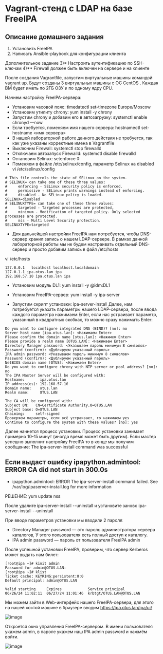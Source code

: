 # Vagrant-стенд c LDAP на базе FreeIPA

## Описание домашнего задания
1) Установить FreeIPA
2) Написать Ansible-playbook для конфигурации клиента

Дополнительное задание
3)* Настроить аутентификацию по SSH-ключам
4)** Firewall должен быть включен на сервере и на клиенте


После создания Vagrantfile, запустим виртуальные машины командой vagrant up. Будут созданы 3 виртуальных машины с ОС CentOS . Каждая ВМ будет иметь по 2ГБ ОЗУ и по одному ядру CPU. 

Начнем настройку FreeIPA-сервера: 
- Установим часовой пояс: timedatectl set-timezone Europe/Moscow
- Установим утилиту chrony: yum install -y chrony
- Запустим chrony и добавим его в автозагрузку: systemctl enable chronyd —now
- Если требуется, поменяем имя нашего сервера: hostnamectl set-hostname <имя сервера>
- В нашей лабораторной работе данного действия не требуется, так как уже указаны корректные имена в Vagrantfile
- Выключим Firewall: systemctl stop firewalld
- Отключаем автозапуск Firewalld: systemctl disable firewalld
- Остановим Selinux: setenforce 0
- Поменяем в файле /etc/selinux/config, параметр Selinux на disabled
  vi /etc/selinux/config
```
# This file controls the state of SELinux on the system.
# SELINUX= can take one of these three values:
#     enforcing - SELinux security policy is enforced.
#     permissive - SELinux prints warnings instead of enforcing.
#     disabled - No SELinux policy is loaded.
SELINUX=disabled
# SELINUXTYPE= can take one of these three values:
#     targeted - Targeted processes are protected,
#     minimum - Modification of targeted policy. Only selected processes are protected. 
#     mls - Multi Level Security protection.
SELINUXTYPE=targeted
```
- Для дальнейшей настройки FreeIPA нам потребуется, чтобы DNS-сервер хранил запись о нашем LDAP-сервере. В рамках данной лабораторной работы мы не будем настраивать отдельный DNS-сервер и просто добавим запись в файл /etc/hosts

vi /etc/hosts
```
127.0.0.1   localhost localhost.localdomain 
127.0.1.1 ipa.otus.lan ipa
192.168.57.10 ipa.otus.lan ipa
```
- Установим модуль DL1: yum install -y @idm:DL1
- Установим FreeIPA-сервер: yum install -y ipa-server

- Запустим скрипт установки: ipa-server-install
Далее, нам потребуется указать параметры нашего LDAP-сервера, после ввода каждого параметра нажимаем Enter, если нас устраивает параметр, указанный в квадратных скобках, то можно сразу нажимать Enter:
```
Do you want to configure integrated DNS (BIND)? [no]: no
Server host name [ipa.otus.lan]: <Нажимаем Enter>
Please confirm the domain name [otus.lan]: <Нажимем Enter>
Please provide a realm name [OTUS.LAN]: <Нажимаем Enter>
Directory Manager password: <Указываем пароль минимум 8 символов>
Password (confirm): <Дублируем указанный пароль>
IPA admin password: <Указываем пароль минимум 8 символов>
Password (confirm): <Дублируем указанный пароль>
NetBIOS domain name [OTUS]: <Нажимаем Enter>
Do you want to configure chrony with NTP server or pool address? [no]: no
The IPA Master Server will be configured with:
Hostname:       ipa.otus.lan
IP address(es): 192.168.57.10
Domain name:    otus.lan
Realm name:     OTUS.LAN

The CA will be configured with:
Subject DN:   CN=Certificate Authority,O=OTUS.LAN
Subject base: O=OTUS.LAN
Chaining:     self-signed
Проверяем параметры, если всё устраивает, то нажимаем yes
Continue to configure the system with these values? [no]: yes

```
Далее начнется процесс установки. Процесс установки занимает примерно 10-15 минут (иногда время может быть другим). Если мастер успешно выполнит настройку FreeIPA то в конце мы получим сообщение: 
The ipa-server-install command was successful

## Если выдаст ошибку ipapython.admintool: ERROR    CA did not start in 300.0s
- ipapython.admintool: ERROR    The ipa-server-install command failed. See /var/log/ipaserver-install.log for more information

РЕШЕНИЕ: yum update nss

После удалите ipa-server-install --uninstall и установите заново ipa-server-install --uninstall

При вводе параметров установки мы вводили 2 пароля:

- Directory Manager password — это пароль администратора сервера каталогов, У этого пользователя есть полный доступ к каталогу.
- IPA admin password — пароль от пользователя FreeIPA admin

После успешной установки FreeIPA, проверим, что сервер Kerberos может выдать нам билет:
```
[root@ipa ~]# kinit admin
Password for admin@OTUS.LAN: 
[root@ipa ~]# klist
Ticket cache: KEYRING:persistent:0:0
Default principal: admin@OTUS.LAN

Valid starting     Expires            Service principal
06/26/24 11:02:11  06/27/24 11:01:46  krbtgt/OTUS.LAN@OTUS.LAN
```
Мы можем зайти в Web-интерфейс нашего FreeIPA-сервера, для этого на нашей хостой машине в браузере вводим https://ipa.otus.lan/ipa/ui/

![image](https://github.com/ookml/otus_dz/assets/21999102/ccbdd85f-fc3f-4a3d-83dd-84d5c54afc5a)

Откроется окно управления FreeIPA-сервером. В имени пользователя укажем admin, в пароле укажем наш IPA admin password и нажмём войти. 

![image](https://github.com/ookml/otus_dz/assets/21999102/2a5de09e-6841-4127-a8a1-3c26f2248b1c)



